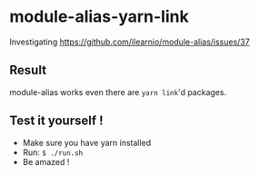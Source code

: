 # module-alias-yarn-link
Investigating https://github.com/ilearnio/module-alias/issues/37

## Result

module-alias works even there are `yarn link`'d packages.

## Test it yourself !

- Make sure you have yarn installed
- Run: `$ ./run.sh`
- Be amazed !
